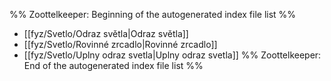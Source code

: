 %% Zoottelkeeper: Beginning of the autogenerated index file list  %%
-  [[fyz/Svetlo/Odraz světla|Odraz světla]]
-  [[fyz/Svetlo/Rovinné zrcadlo|Rovinné zrcadlo]]
-  [[fyz/Svetlo/Uplny odraz svetla|Uplny odraz svetla]]
%% Zoottelkeeper: End of the autogenerated index file list  %%
